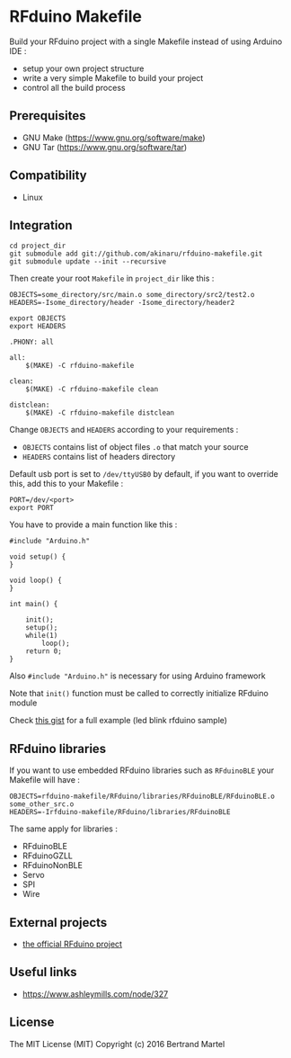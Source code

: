# RFduino Makefile


Build your RFduino project with a single Makefile instead of using Arduino IDE :

* setup your own project structure
* write a very simple Makefile to build your project
* control all the build process

## Prerequisites

* GNU Make (https://www.gnu.org/software/make)
* GNU Tar (https://www.gnu.org/software/tar)

## Compatibility

* Linux

## Integration

```
cd project_dir
git submodule add git://github.com/akinaru/rfduino-makefile.git
git submodule update --init --recursive
```

Then create your root `Makefile` in `project_dir` like this :

```
OBJECTS=some_directory/src/main.o some_directory/src2/test2.o
HEADERS=-Isome_directory/header -Isome_directory/header2

export OBJECTS
export HEADERS

.PHONY: all

all:
	$(MAKE) -C rfduino-makefile

clean:
	$(MAKE) -C rfduino-makefile clean

distclean:
	$(MAKE) -C rfduino-makefile distclean

```

Change `OBJECTS` and `HEADERS` according to your requirements :

* `OBJECTS` contains list of object files `.o` that match your source
* `HEADERS` contains list of headers directory

Default usb port is set to `/dev/ttyUSB0` by default, if you want to override this, add this to your Makefile : 

```
PORT=/dev/<port>
export PORT
```

You have to provide a main function like this : 

```
#include "Arduino.h"

void setup() {   
}

void loop() {
}

int main() {

	init();
	setup();
	while(1)
		loop();
	return 0;
}

```

Also `#include "Arduino.h"` is necessary for using Arduino framework

Note that `init()` function must be called to correctly initialize RFduino module

Check <a href="https://gist.github.com/akinaru/46be5d05a5635573063c">this gist</a> for a full example (led blink rfduino sample)

## RFduino libraries

If you want to use embedded RFduino libraries such as `RFduinoBLE` your Makefile will have : 

```
OBJECTS=rfduino-makefile/RFduino/libraries/RFduinoBLE/RFduinoBLE.o some_other_src.o
HEADERS=-Irfduino-makefile/RFduino/libraries/RFduinoBLE
```

The same apply for libraries :
* RFduinoBLE
* RFduinoGZLL
* RFduinoNonBLE
* Servo
* SPI
* Wire

## External projects

* <a href="https://github.com/RFduino/RFduino">the official RFduino project</a>

## Useful links

* https://www.ashleymills.com/node/327

## License

The MIT License (MIT) Copyright (c) 2016 Bertrand Martel

